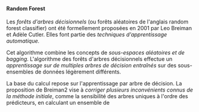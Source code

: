#### Random Forest

Les *forêts d'arbres décisionnels* (ou forêts aléatoires de l'anglais random forest classifier) ont été formellement proposées en 2001 par Leo Breiman et Adèle Cutler. Elles font partie des *techniques d'apprentissage automatique.* 

Cet algorithme combine les concepts de *sous-espaces aléatoires et de bagging*. L'algorithme des forêts d'arbres décisionnels effectue un *apprentissage sur de multiples arbres de décision entraînés* sur des sous-ensembles de données légèrement différents.

La base du calcul repose sur l'apprentissage par arbre de décision. La proposition de Breiman2 vise à *corriger plusieurs inconvénients connus de la méthode initiale*, comme la sensibilité des arbres uniques à l'ordre des prédicteurs, en calculant un ensemble de 